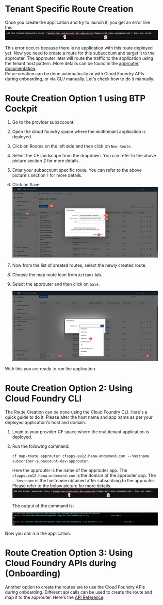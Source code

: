 # Tenant Specific Route Creation
Once you create the application and try to launch it, you get an error like this.
![404 route](./route.png)

This error occurs because there is no application with this route deployed yet. Now you need to create a route for this subaccount and target it to the approuter. The approuter later will route the traffic to the application using the tenant host pattern. More details can be found in the [approuter documentation](../../main/approuter/README.md).  
Rotue creation can be done automatically or with Cloud Foundry APIs during onboarding, or via CLI/ manually. Let's check how to do it manually. 
# Route Creation Option 1 using BTP Cockpit

1. Go to the provider subaccount. 
2. Open the cloud foundry space where the multitenant application is deployed.
3. Click on Routes on the left side and then click on `New Route`.
4. Select the CF landscape from the dropdown. You can refer to the above picture section 2 for more details.
5. Enter your subaccount specific route. You can refer to the above picture's section 1 for more details.
6. Click on Save. 
   ![Create Route](./createRoute.png)

7. Now from the list of created routes, select the newly created route. 
8. Choose the map route icon from `Actions` tab. 
9. Select the approuter and then click on `Save`.
    
   ![Create route](./bind-route.png)

With this you are ready to run the application. 

# Route Creation Option 2: Using Cloud Foundry CLI
The Route Creation can be done using the Cloud Foundry CLI. Here's a quick guide to do it. Please alter the host name and app name as per your deployed application's host and domain.
1. Login to your provider CF space where the multitenant application is deployed.
2. Run the following command:
   
   `cf map-route approuter cfapps.eu12.hana.ondemand.com --hostname subscriber-subaccount-dev-approuter`.

   Here the approuter is the name of the approuter app. The `cfapps.eu12.hana.ondemand.com` is the domain of the approuter app. The `--hostname` is the hostname obtained after subscribing to the approuter.
   Please refer to the below picture for more details.
   ![Route](./route.png)

   The output of the command is:

   ![cli route](./cliroute.png)

Now you can run the application.

# Route Creation Option 3: Using Cloud Foundry APIs during (Onboarding)
Another option to create the routes are to use the Cloud Foundry APIs during onboarding. Different api calls can be used to create the route and map it to the approuter. 
Here's the [API Reference](https://v3-apidocs.cloudfoundry.org/version/3.117.0/index.html#the-service-route-binding-object).
